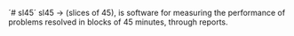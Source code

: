 ´# sl45´
sl45 → (slices of 45), is software for measuring the performance of problems resolved in blocks of 45 minutes, through reports.